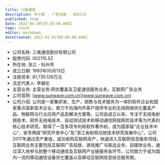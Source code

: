 ```yaml
---
title: 三维通信
description: 中小板 - 广告包装 - 002115
published: true
date: 2022-04-30T19:20:09.000Z
tags: stock
editor: markdown
dateCreated: 2022-01-01T00:00:00.000Z
---
```


- 公司名称: 三维通信股份有限公司
- 股票代码: 002115.SZ
- 所在地: 浙江 - 杭州市
- 成立日期: 1993年05月13日
- 注册资本: 81,735.126万元
- 法定代表人: 李越伦
- 主营业务: 主营业务:网优覆盖及卫星通信服务业务，互联网广告业务
- 公司官网: [www.sunwave.com.cn](www.sunwave.com.cn)
- 公司介绍: 公司是一家集研发、生产、销售与技术服务为一体的软件企业和国家重点高新技术企业，致力于向海内外客户提供专业的无线网络优化覆盖产品、物联网与行业应用产品及解决方案等。公司自成立以来，专注于无线电射频技术、软件无线电技术、自动测试技术和移动通信网规网优技术等为代表的核心技术研究，取得了一百多项专利和软件著作权，成为国家级“企业技术中心”、省市两级“研究开发中心”及“浙江省射频功放技术研究发展中心”。公司2017年通过资产重组，成功收购互联网资产，快速进入互联网信息服务领域，互联网业务主要包括互联网广告投放、游戏推广与联运业务、自媒体业务。通过深入地参与到整个移动通信及互联网产业链服务各环节，公司致力于成为国内一流的移动通信设备优化覆盖以及移动互联网信息综合服务商。


